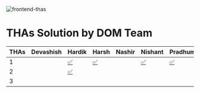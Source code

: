 ![frontend-thas](https://socialify.git.ci/Dauntless-On-Mission/frontend-thas/image?description=1&forks=1&issues=1&language=1&owner=1&pattern=Plus&pulls=1&stargazers=1&theme=Dark)

# THAs Solution by DOM Team

| THAs | Devashish | Hardik                                                                            | Harsh                                                                            | Nashir | Nishant                                                                            | Pradhumn                                                                            | Praveen                                                                            | Rahul | Rajdeep                                                                                      | Sakshi                                                                            | Samir                                                                            | Sanjay                                                                            | Shushmita                                                                            | Srujan                                                                                       |
| ---- | --------- | --------------------------------------------------------------------------------- | -------------------------------------------------------------------------------- | ------ | ---------------------------------------------------------------------------------- | ----------------------------------------------------------------------------------- | ---------------------------------------------------------------------------------- | ----- | -------------------------------------------------------------------------------------------- | --------------------------------------------------------------------------------- | -------------------------------------------------------------------------------- | --------------------------------------------------------------------------------- | ------------------------------------------------------------------------------------ | -------------------------------------------------------------------------------------------- |
| 1    |           | [✅](https://dauntless-on-mission.github.io/frontend-thas/THA-1/Solution/Hardik)  | [✅](https://dauntless-on-mission.github.io/frontend-thas/THA-1/Solution/Harsh/) |        | [✅](https://dauntless-on-mission.github.io/frontend-thas/THA-1/Solution/Nishant/) | [✅](https://dauntless-on-mission.github.io/frontend-thas/THA-1/Solution/Pradhumn/) | [✅](https://dauntless-on-mission.github.io/frontend-thas/THA-1/Solution/Praveen/) |       | [✅](https://dauntless-on-mission.github.io/frontend-thas/THA-1/Solution/Rajdeep/THA_1.html) | [✅](https://dauntless-on-mission.github.io/frontend-thas/THA-1/Solution/Sakshi/) | [✅](https://dauntless-on-mission.github.io/frontend-thas/THA-1/Solution/Samir/) | [✅](https://dauntless-on-mission.github.io/frontend-thas/THA-1/Solution/Sanjay/) | [✅](https://dauntless-on-mission.github.io/frontend-thas/THA-1/Solution/Shushmita/) | [✅](https://dauntless-on-mission.github.io/frontend-thas/THA-1/Solution/Srujan/Letter.html) |
| 2    |           | [✅](https://dauntless-on-mission.github.io/frontend-thas/THA-2/Solution/Hardik/) |                                                                                  |        |                                                                                    |                                                                                     | [✅](https://dauntless-on-mission.github.io/frontend-thas/THA-2/Solution/Praveen/) |       | [✅](https://dauntless-on-mission.github.io/frontend-thas/THA-2/Solution/Rajdeep/THA-2.html) | [✅](https://dauntless-on-mission.github.io/frontend-thas/THA-2/Solution/Sakshi/) |                                                                                  | [✅](https://dauntless-on-mission.github.io/frontend-thas/THA-2/Solution/Sanjay/) | [✅](https://dauntless-on-mission.github.io/frontend-thas/THA-2/Solution/Shushmita/) |                                                                                              |
| 3    |           |                                                                                   |                                                                                  |        |                                                                                    |                                                                                     |                                                                                    |       |                                                                                              |                                                                                   |                                                                                  |                                                                                   |                                                                                      |
